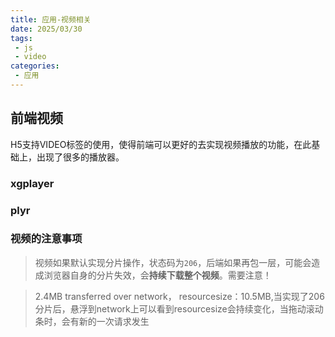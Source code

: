 ```yaml
---
title: 应用-视频相关
date: 2025/03/30
tags:
 - js
 - video
categories:
 - 应用
---
```



## 前端视频

H5支持VIDEO标签的使用，使得前端可以更好的去实现视频播放的功能，在此基础上，出现了很多的播放器。

### xgplayer



### plyr



### 视频的注意事项

> 视频如果默认实现分片操作，状态码为`206`，后端如果再包一层，可能会造成浏览器自身的分片失效，会**持续下载整个视频**。需要注意！

> 2.4MB transferred over network， resourcesize：10.5MB,当实现了206分片后，悬浮到network上可以看到resourcesize会持续变化，当拖动滚动条时，会有新的一次请求发生
